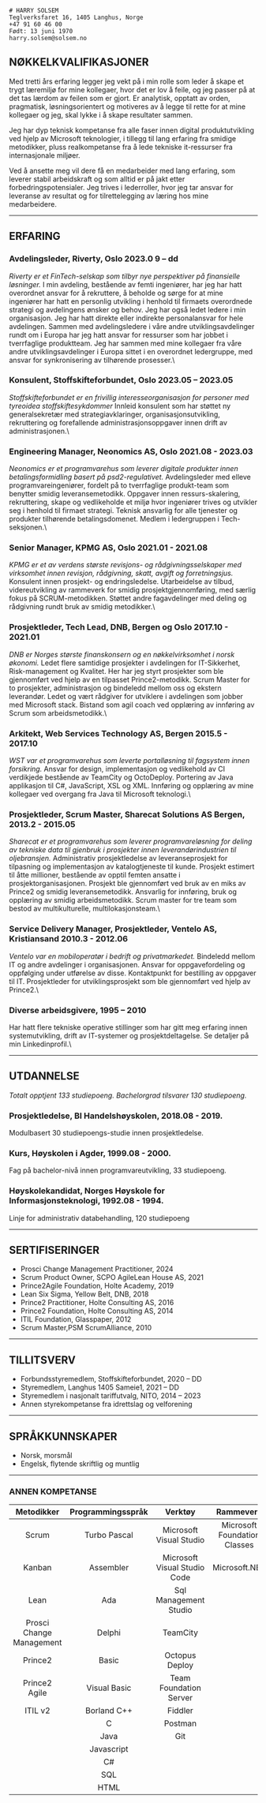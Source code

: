 ﻿<link rel="stylesheet" type="text/css" href="style.css">

```
# HARRY SOLSEM
Teglverksfaret 16, 1405 Langhus, Norge
+47 91 60 46 00
Født: 13 juni 1970
harry.solsem@solsem.no
```

## NØKKELKVALIFIKASJONER
Med tretti års erfaring legger jeg vekt på i min rolle som leder å skape et trygt læremiljø for mine kollegaer, hvor det
er lov å feile, og jeg passer på at det tas lærdom av feilen som er gjort. Er analytisk, opptatt av orden, pragmatisk,
løsningsorientert og motiveres av å legge til rette for at mine kollegaer og jeg, skal lykke i å skape resultater
sammen.

Jeg har dyp teknisk kompetanse fra alle faser innen digital produktutvikling ved hjelp av Microsoft teknologier, i
tillegg til lang erfaring fra smidige metodikker, pluss realkompetanse fra å lede tekniske it-ressurser fra
internasjonale miljøer.

Ved å ansette meg vil dere få en medarbeider med lang erfaring, som leverer stabil arbeidskraft og som alltid er
på jakt etter forbedringspotensialer. Jeg trives i lederroller, hvor jeg tar ansvar for leveranse av resultat og for
tilrettelegging av læring hos mine medarbeidere.  

***

## ERFARING

### Avdelingsleder, Riverty, Oslo 2023.0 9 – dd
*Riverty er et FinTech-selskap som tilbyr nye perspektiver på finansielle løsninger.*
I min avdeling, bestående av femti ingeniører, har jeg har hatt overordnet ansvar for å rekruttere, å beholde og sørge for at mine ingeniører har hatt en personlig utvikling i henhold til firmaets overordnede strategi og avdelingens ønsker og behov. Jeg har også ledet ledere i min organisasjon. Jeg har hatt direkte eller indirekte personalansvar for hele avdelingen. Sammen med avdelingsledere i våre andre utviklingsavdelinger rundt om i Europa har jeg hatt ansvar for ressurser som har jobbet i tverrfaglige produktteam. Jeg har sammen med mine kollegaer fra våre andre utviklingsavdelinger i Europa sittet i en overordnet ledergruppe, med ansvar for synkronisering av tilhørende prosesser.\

### Konsulent, Stoffskifteforbundet, Oslo 2023.05 – 2023.05
*Stoffskifteforbundet er en frivillig interesseorganisasjon for personer med tyreoidea stoffskiftesykdommer*
Innleid konsulent som har støttet ny generalsekretær med strategiavklaringer, organisasjonsutvikling,
rekruttering og forefallende administrasjonsoppgaver innen drift av administrasjonen.\

### Engineering Manager, Neonomics AS, Oslo 2021.08 - 2023.03
*Neonomics er et programvarehus som leverer digitale produkter innen betalingsformidling basert på psd2-regulativet.*
Avdelingsleder med elleve programvareingeniører, fordelt på to tverrfaglige produkt-team som benytter smidig
leveransemetodikk. Oppgaver innen ressurs-skalering, rekruttering, skape og vedlikeholde et miljø hvor
ingeniører trives og utvikler seg i henhold til firmaet strategi. Teknisk ansvarlig for alle tjenester og produkter
tilhørende betalingsdomenet. Medlem i ledergruppen i Tech-seksjonen.\

### Senior Manager, KPMG AS, Oslo 2021.01 - 2021.08
*KPMG er et av verdens største revisjons- og rådgivningsselskaper med virksomhet innen revisjon, rådgivning, skatt, avgift og forretningsjus.*
Konsulent innen prosjekt- og endringsledelse. Utarbeidelse av tilbud, videreutvikling av rammeverk for smidig
prosjektgjennomføring, med særlig fokus på SCRUM-metodikken. Støttet andre fagavdelinger med deling og
rådgivning rundt bruk av smidig metodikker.\

### Prosjektleder, Tech Lead, DNB, Bergen og Oslo 2017.10 - 2021.01
*DNB er Norges største finanskonsern og en nøkkelvirksomhet i norsk økonomi.*
Ledet flere samtidige prosjekter i avdelingen for IT-Sikkerhet, Risk-management og Kvalitet. Her har jeg styrt
prosjekter som ble gjennomført ved hjelp av en tilpasset Prince2-metodikk.
Scrum Master for to prosjekter, administrasjon og bindeledd mellom oss og ekstern leverandør. Ledet og vært
rådgiver for utviklere i avdelingen som jobber med Microsoft stack. Bistand som agil coach ved opplæring av
innføring av Scrum som arbeidsmetodikk.\

### Arkitekt, Web Services Technology AS, Bergen 2015.5 - 2017.10
*WST var et programvarehus som leverte portalløsning til fagsystem innen forsikring.*
Ansvar for design, implementasjon og vedlikehold av CI verdikjede bestående av TeamCity og OctoDeploy.
Portering av Java applikasjon til C#, JavaScript, XSL og XML. Innføring og opplæring av mine kollegaer ved overgang
fra Java til Microsoft teknologi.\

### Prosjektleder, Scrum Master, Sharecat Solutions AS Bergen, 2013.2 - 2015.05
*Sharecat er et programvarehus som leverer programvareløsning for deling av tekniske data til gjenbruk i prosjekter innen
leverandørindustrien til oljebransjen.*
Administrativ prosjektledelse av leveranseprosjekt for tilpasning og implementasjon av katalogtjeneste til kunde.
Prosjekt estimert til åtte millioner, bestående av opptil femten ansatte i prosjektorganisasjonen. Prosjekt ble
gjennomført ved bruk av en miks av Prince2 og smidig leveransemetodikk.
Ansvarlig for innføring, bruk og opplæring av smidig arbeidsmetodikk. Scrum master for tre team som bestod av
multikulturelle, multilokasjonsteam.\

### Service Delivery Manager, Prosjektleder, Ventelo AS, Kristiansand 2010.3 - 2012.06
*Ventelo var en mobiloperatør i bedrift og privatmarkedet.*
Bindeledd mellom IT og andre avdelinger i organisasjonen. Ansvar for oppgavefordeling og oppfølging under
utførelse av disse. Kontaktpunkt for bestilling av oppgaver til IT. Prosjektleder for utviklingsprosjekt som ble
gjennomført ved hjelp av Prince2.\

### Diverse arbeidsgivere, 1995 – 2010
Har hatt flere tekniske operative stillinger som har gitt meg erfaring innen systemutvikling, drift av IT-systemer og
prosjektdeltagelse. Se detaljer på min Linkedinprofil.\

***

## UTDANNELSE
*Totalt opptjent 133 studiepoeng. Bachelorgrad tilsvarer 130 studiepoeng.*

### Prosjektledelse, BI Handelshøyskolen, 2018.08 - 2019.
Modulbasert 30 studiepoengs-studie innen prosjektledelse.

### Kurs, Høyskolen i Agder, 1999.08 - 2000.
Fag på bachelor-nivå innen programvareutvikling, 33 studiepoeng.

### Høyskolekandidat, Norges Høyskole for Informasjonsteknologi, 1992.08 - 1994.
Linje for administrativ databehandling, 120 studiepoeng

***

## SERTIFISERINGER
* Prosci Change Management Practitioner, 2024
* Scrum Product Owner, SCPO AgileLean House AS, 2021
* Prince2Agile Foundation, Holte Academy, 2019
* Lean Six Sigma, Yellow Belt, DNB, 2018
* Prince2 Practitioner, Holte Consulting AS, 2016
* Prince2 Foundation, Holte Consulting AS, 2014
* ITIL Foundation, Glasspaper, 2012
* Scrum Master,PSM ScrumAlliance, 2010

***

## TILLITSVERV
* Forbundsstyremedlem, Stoffskifteforbundet, 2020 – DD
* Styremedlem, Langhus 1405 Sameie1, 2021 – DD
* Styremedlem i nasjonalt tariffutvalg, NITO, 2014 – 2023
* Annen styrekompetanse fra idrettslag og velforening

***

## SPRÅKKUNNSKAPER
* Norsk, morsmål
* Engelsk, flytende skriftlig og muntlig

***

### ANNEN KOMPETANSE

| Metodikker               | Programmingsspråk | Verktøy                      | Rammeverk                    |
| :----:                   | :----:            | :----:                       | :----:                       |
| Scrum                    | Turbo Pascal      | Microsoft Visual Studio      | Microsoft Foundation Classes |
| Kanban                   | Assembler         | Microsoft Visual Studio Code | Microsoft.NET                |
| Lean                     | Ada               | Sql Management Studio        |                              |
| Prosci Change Management | Delphi            | TeamCity                     |                              |
| Prince2                  | Basic             | Octopus Deploy               |                              |
| Prince2 Agile            | Visual Basic      | Team Foundation Server       |                              |
| ITIL v2                  | Borland C++       | Fiddler                      |                              |
|                          | C                 | Postman                      |                              |
|                          | Java              | Git                          |                              |
|                          | Javascript        |                              |                              |
|                          | C#                |                              |                              |
|                          | SQL               |                              |                              |
|                          | HTML              |                              |                              |
